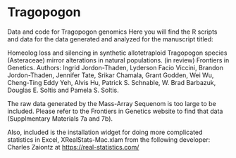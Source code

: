 # Tragopogon
Data and code for Tragopogon genomics
Here you will find the R scripts and data for the data generated and analyzed for the manuscript titled: 

Homeolog loss and silencing in synthetic allotetraploid Tragopogon species (Asteraceae) mirror alterations in natural populations. (in review) Frontiers in Genetics. Authors: Ingrid Jordon-Thaden, Lyderson Facio Viccini, Brandon Jordon-Thaden, Jennifer Tate, Srikar Chamala, Grant Godden, Wei Wu, Cheng-Ting Eddy Yeh, Alvis Hu, Patrick S. Schnable, W. Brad Barbazuk, Douglas E. Soltis and Pamela S. Soltis. 

The raw data generated by the Mass-Array Sequenom is too large to be included. Please refer to the Frontiers in Genetics website to find that data (Supplmentary Materials 7a and 7b). 

Also, included is the installation widget for doing more complicated statistics in Excel, XRealStats-Mac.xlam from the following developer: Charles Zaiontz at https://real-statistics.com/
